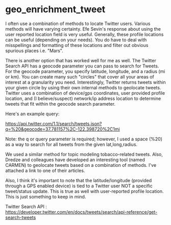 # geo_enrichment_tweet


I often use a combination of methods to locate Twitter users. Various methods will have varying certainty. Efe Sevin's response about using the user reported location field is very useful. Generally, these profile locations can be useful (depending on your needs). You do have to deal with misspellings and formatting of these locations and filter out obvious spurious places i.e. "Mars".


There is another option that has worked well for me as well. The Twitter Search API has a geocode parameter you can pass to search for Tweets. For the geocode parameter, you specify latitude, longitude, and a radius (mi or km). You can create many such "circles" that cover all your areas of interest at a granularity you need. Interestingly, Twitter returns tweets within your given circle by using their own internal methods to geolocate tweets. Twitter uses a combination of device/gps coordinates, user provided profile location, and (I believe/suspect) network/ip address location to determine tweets that fit within the geocode search parameter.

Here's an example query:

https://api.twitter.com/1.1/search/tweets.json?q=%20&geocode=37.781157%2C-122.398720%2C1mi

Note: the q or query parameter is required; however, I used a space (%20) as a way to search for all tweets from the given lat,long,radius.


We used a similar method for topic modeling tobacco-related tweets. Also, Dredze and colleagues have developed an interesting tool (named CARMEN) to geolocate tweets based on a combination of methods. I've attached a link to one of their articles.


Also, I think it's important to note that the latitude/longitude (provided through a GPS enabled device) is tied to a Twitter user NOT a specific tweet/status update. This is true as well with user-reported profile location. This is just something to keep in mind.

Twitter Search API : https://developer.twitter.com/en/docs/tweets/search/api-reference/get-search-tweets
